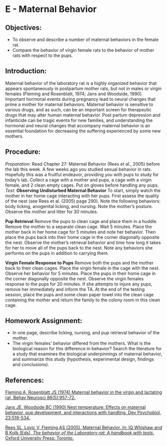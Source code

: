 # E - Maternal Behavior

## Objectives:

* To observe and describe a number of maternal behaviors in the female rat.
* Compare the behavior of virgin female rats to the behavior of mother rats with respect to the pups.  

## Introduction:

Maternal behavior of the laboratory rat is a highly organized behavior that appears spontaneously in postpartum mother rats, but not in males or virgin females \(Fleming and Rosenblatt, 1974; Jans and Woodside, 1990\). Important hormonal events during pregnancy lead to neural changes that prime a mother for maternal behaviors. Maternal behavior is sensitive to various drugs, and as such, can be an important screen for therapeutic drugs that may alter human maternal behavior. Post partum depression and infanticide can be tragic events for new families, and understanding the hormonal and neural changes that accompany maternal behavior is an essential foundation for decreasing the suffering experienced by some new mothers.

## Procedure:

_Preparation:_ Read Chapter 27: Maternal Behavior \(Rees et al., 2005\) before the lab this week. A few weeks ago you studied sexual behavior in rats. Hopefully this was a fruitful endeavor, providing you with pups to study for today’s lab. Collect a cage with a mother and pups, a cage with a virgin female, and 2 clean empty cages. Put on gloves before handling any pups. _Test:_ **Observing Undisturbed Maternal Behavior** To start, simply watch the mother in her home cage interacting with her pups. First assess the quality of the nest \(see Rees et al. \(2005\) page 290\). Note the following behaviors: body licking, anogenital licking, and nursing. Note the mother’s posture. Observe the mother and litter for 30 minutes.

**Pup Retrieval** Remove the pups to clean cage and place them in a huddle. Remove the mother to a separate clean cage. Wait 5 minutes. Place the mother back in her home cage for 5 minutes and note her behavior. Then place the pups back into their home cage in the corner diagonally opposite the nest. Observe the mother’s retrieval behavior and time how long it takes for her to move all of the pups back to the nest. Note any behaviors she performs on the pups in addition to carrying them.

**Virgin Female Response to Pups** Remove both the pups and the mother back to their clean cages. Place the virgin female in the cage with the nest. Observe her behavior for 5 minutes. Place the pups in their home cage in the corner diagonally opposite the nest. Observe the virgin females response to the pups for 20 minutes. If she attempts to injure any pups, remove her immediately and inform the TA. At the end of the testing session, place the pups and some clean paper towel into the clean cage containing the mother and return the family to the colony room in this clean cage.

## Homework Assignment:

* In one page, describe licking, nursing, and pup retrieval behavior of the mother.
* The virgin females’ behavior differed from the mothers.  What is the biological reason for this difference in behavior?  Search the literature for a study that examines the biological underpinnings of maternal behavior, and summarize this study \(hypothesis, experimental design, findings and conclusions\).

## References:

[Fleming A, Rosenblatt JS \(1974\) Maternal behavior in the virgin and lactating rat, Behav Neurosci 86\(5\):957-72.](https://www.ncbi.nlm.nih.gov/pubmed/4833599)

[Jans JE, Woodside BC \(1990\) Nest temperature: Effects on maternal behavior, pup development, and interactions with handling. Dev Psychobiol, 23:519-534. ](https://www.ncbi.nlm.nih.gov/pubmed/2272408)

[Rees SL, Lovic V, Fleming AS \(2005\). Maternal Behavior. In: IQ Whishaw and B Kolb \(Eds\), _The behavior of the Laboratory rat: A handbook with tests._ Oxford University Press: Toronto.](http://www.sociallearning.info/storage/pdf/lab%20rat%20handbook%20-%20social%20learning.pdf)

